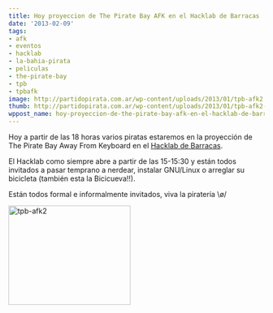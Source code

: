 ```yaml
---
title: Hoy proyeccion de The Pirate Bay AFK en el Hacklab de Barracas
date: '2013-02-09'
tags:
- afk
- eventos
- hacklab
- la-bahia-pirata
- peliculas
- the-pirate-bay
- tpb
- tpbafk
image: http://partidopirata.com.ar/wp-content/uploads/2013/01/tpb-afk2.jpg
thumb: http://partidopirata.com.ar/wp-content/uploads/2013/01/tpb-afk2-150x150.jpg
wppost_name: hoy-proyeccion-de-the-pirate-bay-afk-en-el-hacklab-de-barracas
---
```


Hoy a partir de las 18 horas varios piratas estaremos en la proyección de The Pirate Bay Away From Keyboard en el <a href="http://bibliobarracas.com.ar" target="_blank">Hacklab de Barracas</a>.

El Hacklab como siempre abre a partir de las 15-15:30 y están todos invitados a pasar temprano a nerdear, instalar GNU/Linux o arreglar su bicicleta (también esta la Bicicueva!!).

Están todos formal e informalmente invitados, viva la piratería \ø/

<a href="http://partidopirata.com.ar/wp-content/uploads/2013/01/tpb-afk2.jpg"><img src="http://partidopirata.com.ar/wp-content/uploads/2013/01/tpb-afk2.jpg" alt="tpb-afk2" width="240" height="196" class="aligncenter size-full wp-image-8299" /></a>
